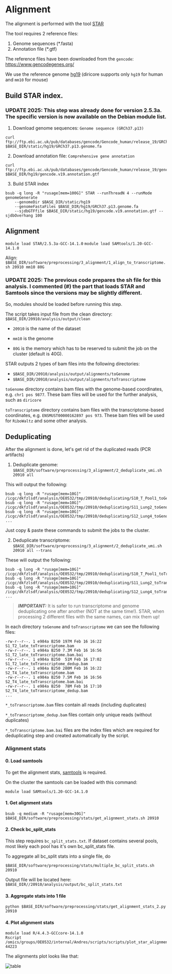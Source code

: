 # Alignment

The alignment is performed with the tool [STAR](https://github.com/alexdobin/STAR)

The tool requires 2 reference files: 
1. Genome sequences (*.fasta)
2. Annotation file (*.gtf)

The reference files have been downloaded from the `gencode`: https://www.gencodegenes.org/

We use the reference genome [hg19](https://www.gencodegenes.org/human/release_19.html) (diricore supports only `hg19` for human and `mm10` for mouse)

## Build STAR index. 
### UPDATE 2025: This step was already done for version 2.5.3a. The specific version is now available on the Debian module list. 

1. Download genome sequences: `Genome sequence (GRCh37.p13)`
```
curl ftp://ftp.ebi.ac.uk/pub/databases/gencode/Gencode_human/release_19/GRCh37.p13.genome.fa.gz $BASE_DIR/static/hg19/GRCh37.p13.genome.fa
```

2. Download annotation file: `Comprehensive gene annotation` 

```
curl ftp://ftp.ebi.ac.uk/pub/databases/gencode/Gencode_human/release_19/gencode.v19.annotation.gtf.gz $BASE_DIR/hg19/gencode.v19.annotation.gtf
```

3. Build STAR index 

```
bsub -q long -R "rusage[mem=100G]" STAR --runThreadN 4 --runMode genomeGenerate 
    --genomeDir $BASE_DIR/static/hg19 
    --genomeFastaFiles $BASE_DIR/hg19/GRCh37.p13.genome.fa 
    --sjdbGTFfile $BASE_DIR/static/hg19/gencode.v19.annotation.gtf --sjdbOverhang 100
```

## Alignment

`module load STAR/2.5.3a-GCC-14.1.0`
`module load SAMtools/1.20-GCC-14.1.0`

Align: `$BASE_DIR/software/preprocessing/3_alignment/1_align_to_transcriptome.sh 20910 mm10 80G`
### UPDATE 2025: The previous code prepares the sh file for this analysis. I commented (#) the part that loads STAR and Samtools since the versions may be slightly different. 
So, modules should be loaded before running this step.

The script takes input file from the clean directory: `$BASE_DIR/20910/analysis/output/clean`

* `20910` is the name of the dataset

* `mm10` is the genome 

* `80G` is the memory which has to be reserved to submit the job on the cluster (default is 40G).

STAR outputs 2 types of bam files into the following directories: 

* `$BASE_DIR/20910/analysis/output/alignments/toGenome`
* `$BASE_DIR/20910/analysis/output/alignments/toTranscriptome`

`toGenome` directory contains bam files with the genome-based coordinates, e.g. `chr1 pos 9877`. These bam files will be used for the further analysis, such as `diricore`

`toTranscriptome` directory contains bam files with the transcriptome-based coordinates, e.g. `ENSMUST00000162897 pos 973`. These bam files will be used for `RiboWaltz` and some other analysis. 

## Deduplicating

After the alignment is done, let's get rid of the duplicated reads (PCR artifacts)

1. Deduplicate genome: `$BASE_DIR/software/preprocessing/3_alignment/2_deduplicate_umi.sh 20910 all`

This will output the following: 

```
bsub -q long -R "rusage[mem=10G]" /icgc/dkfzlsdf/analysis/OE0532/tmp/20910/deduplicating/S10_T_Pool1_toGenome.bam.sh
bsub -q long -R "rusage[mem=10G]" /icgc/dkfzlsdf/analysis/OE0532/tmp/20910/deduplicating/S11_Lung2_toGenome.bam.sh
bsub -q long -R "rusage[mem=10G]" /icgc/dkfzlsdf/analysis/OE0532/tmp/20910/deduplicating/S12_Lung4_toGenome.bam.sh
...
```

Just copy & paste these commands to submit the jobs to the cluster.

2. Deduplicate transcriptome: `$BASE_DIR/software/preprocessing/3_alignment/2_deduplicate_umi.sh 20910 all --trans`

These will output the following: 

```
bsub -q long -R "rusage[mem=10G]" /icgc/dkfzlsdf/analysis/OE0532/tmp/20910/deduplicating/S10_T_Pool1_toTranscriptome.bam.sh
bsub -q long -R "rusage[mem=10G]" /icgc/dkfzlsdf/analysis/OE0532/tmp/20910/deduplicating/S11_Lung2_toTranscriptome.bam.sh
bsub -q long -R "rusage[mem=10G]" /icgc/dkfzlsdf/analysis/OE0532/tmp/20910/deduplicating/S12_Lung4_toTranscriptome.bam.sh
...
```

> **_IMPORTANT:_** It is safer to run transcriptome and genome deduplicating one after another (NOT at the same time!). STAR, when processing 2 different files with the same names, can mix them up! 

In each directory `toGenome` and `toTranscriptome` we can see the following files: 

```
-rw-r--r--. 1 e984a B250 197M Feb 16 16:22 S1_T2_late_toTranscriptome.bam
-rw-r--r--. 1 e984a B250 7.3M Feb 16 16:56 S1_T2_late_toTranscriptome.bam.bai
-rw-r--r--. 1 e984a B250  51M Feb 16 17:02 S1_T2_late_toTranscriptome_dedup.bam
-rw-r--r--. 1 e984a B250 280M Feb 16 16:22 S2_T4_late_toTranscriptome.bam
-rw-r--r--. 1 e984a B250 7.5M Feb 16 16:56 S2_T4_late_toTranscriptome.bam.bai
-rw-r--r--. 1 e984a B250  78M Feb 16 17:10 S2_T4_late_toTranscriptome_dedup.bam
...
```

`*_toTranscriptome.bam` files contain all reads (including duplicates)

`*_toTranscriptome_dedup.bam` files contain only unique reads (without duplicates)

`*_toTranscriptome.bam.bai` files are the index files which are required for deduplicating step and created automatically by the script. 


### Alignment stats

#### 0. Load samtools

To get the alignment stats, [samtools](http://quinlanlab.org/tutorials/samtools/samtools.html) is required. 

On the cluster the samtools can be loaded with this command: 

```
module load SAMtools/1.20-GCC-14.1.0
```

#### 1. Get alignment stats 

```
bsub -q medium -R "rusage[mem=30G]" $BASE_DIR/software/preprocessing/stats/get_alignment_stats.sh 20910
```

#### 2. Check bc_split_stats

This step requires `bc_split_stats.txt`. If dataset contains several pools, most likely each pool has it's own bc_split_stats file.

To aggregate all bc_split stats into a single file, do 

```
$BASE_DIR/software/preprocessing/stats/multiple_bc_split_stats.sh 20910
```

Output file will be located here: `$BASE_DIR//20910/analysis/output/bc_split_stats.txt`


#### 3. Aggregate stats into 1 file 

```
python $BASE_DIR/software/preprocessing/stats/get_alignment_stats_2.py 20910
```

#### 4. Plot alignment stats

```
module load R/4.4.3-GCCcore-14.1.0
Rscript /omics/groups/OE0532/internal/Andres/scripts/scripts/plot_star_alignment_stats_new.r 44223
```

The alignments plot looks like that: 

![table](/pics/alignment_stats.png)
